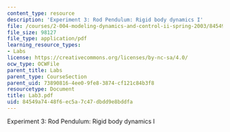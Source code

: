 ```yaml
---
content_type: resource
description: 'Experiment 3: Rod Pendulum: Rigid body dynamics I'
file: /courses/2-004-modeling-dynamics-and-control-ii-spring-2003/84549a7448f6ec5a7c47dbdd9e8bddfa_Lab3.pdf
file_size: 98127
file_type: application/pdf
learning_resource_types:
- Labs
license: https://creativecommons.org/licenses/by-nc-sa/4.0/
ocw_type: OCWFile
parent_title: Labs
parent_type: CourseSection
parent_uid: 73890816-4ee0-9fe8-3874-cf121c84b3f8
resourcetype: Document
title: Lab3.pdf
uid: 84549a74-48f6-ec5a-7c47-dbdd9e8bddfa
---
```

Experiment 3: Rod Pendulum: Rigid body dynamics I